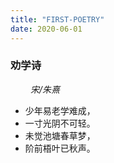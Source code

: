```yaml
---
title: "FIRST-POETRY"
date: 2020-06-01
---
```


### 劝学诗
&emsp;&emsp; *宋/朱熹* 

- 少年易老学难成，
- 一寸光阴不可轻。
- 未觉池塘春草梦，
- 阶前梧叶已秋声。
